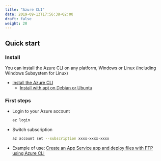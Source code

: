 ```yaml
---
title: "Azure CLI"
date: 2019-09-13T17:56:38+02:00
draft: false
weight: 20
---
```


## Quick start

### Install

You can install the Azure CLI on any platform, Windows or Linux (including Windows Subsystem for Linux)

- [Install the Azure CLI](https://docs.microsoft.com/en-us/cli/azure/install-azure-cli)
  - [Install with apt on Debian or Ubuntu](https://docs.microsoft.com/en-us/cli/azure/install-azure-cli-apt)

### First steps

- Login to your Azure account

  ```bash
  az login
  ```

- Switch subscription

  ```bash
  az account set --subscription xxxx-xxxx-xxxx
  ```

- Example of use: [Create an App Service app and deploy files with FTP using Azure CLI](https://docs.microsoft.com/en-us/azure/app-service/scripts/cli-deploy-ftp)
